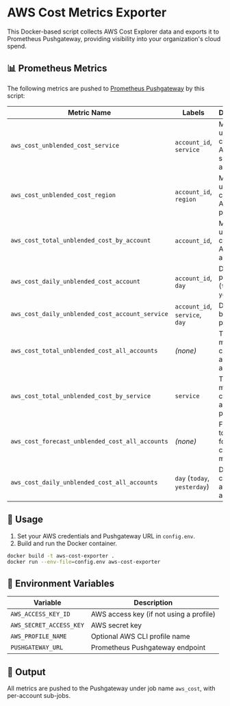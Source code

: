 # AWS Cost Metrics Exporter

This Docker-based script collects AWS Cost Explorer data and exports it to Prometheus Pushgateway, providing visibility into your organization's cloud spend.

## 📊 Prometheus Metrics

The following metrics are pushed to [Prometheus Pushgateway](https://prometheus.io/docs/practices/pushing/) by this script:

| Metric Name                                      | Labels                                | Description                                      |
|--------------------------------------------------|----------------------------------------|--------------------------------------------------|
| `aws_cost_unblended_cost_service`               | `account_id`, `service`               | Monthly unblended cost by AWS service per account |
| `aws_cost_unblended_cost_region`                | `account_id`, `region`                | Monthly unblended cost by AWS region per account |
| `aws_cost_total_unblended_cost_by_account`      | `account_id`,                         | Monthly unblended cost by AWS account            |
| `aws_cost_daily_unblended_cost_account`         | `account_id`, `day`                   | Daily cost per account (`today`, `yesterday`)    |
| `aws_cost_daily_unblended_cost_account_service` | `account_id`, `service`, `day`        | Daily cost by service per account                |
| `aws_cost_total_unblended_cost_all_accounts`    | *(none)*                              | Total monthly cost across all AWS accounts       |
| `aws_cost_total_unblended_cost_by_service`      | `service`                             | Total monthly cost across all accounts per service |
| `aws_cost_forecast_unblended_cost_all_accounts` | *(none)*                              | Forecasted total cost for the current month      |
| `aws_cost_daily_unblended_cost_all_accounts`    | `day` (`today`, `yesterday`)          | Daily total cost across all AWS accounts         |

## 🐳 Usage

1. Set your AWS credentials and Pushgateway URL in `config.env`.
2. Build and run the Docker container.

```bash
docker build -t aws-cost-exporter .
docker run --env-file=config.env aws-cost-exporter
```

## 🔧 Environment Variables

| Variable            | Description                              |
|---------------------|------------------------------------------|
| `AWS_ACCESS_KEY_ID` | AWS access key (if not using a profile)  |
| `AWS_SECRET_ACCESS_KEY` | AWS secret key                       |
| `AWS_PROFILE_NAME`  | Optional AWS CLI profile name            |
| `PUSHGATEWAY_URL`   | Prometheus Pushgateway endpoint          |

## 📁 Output

All metrics are pushed to the Pushgateway under job name `aws_cost`, with per-account sub-jobs.